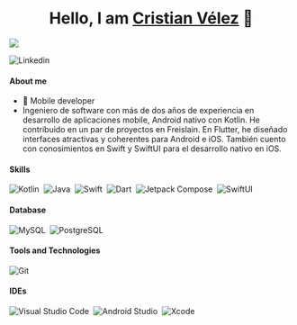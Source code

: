 <div align="center">
<h1 align="center">Hello, I am <a href="https://www.linkedin.com/in/cristianv%C3%A9lez">Cristian Vélez</a> 👋</h1>
</div>
<img src="https://i.imgur.com/8SM6OJxh.png">

![Linkedin](https://img.shields.io/badge/Linkedin-42ecf5?style=social&logo=Linkedin&logoColor=%23133ecf&labelColor=42ecf5&color=42ecf5&link=https%3A%2F%2Fwww.linkedin.com%2Fin%2Fcristianv%25C3%25A9lez%2F)


#### About me

- 📲 Mobile developer
- Ingeniero de software con más de dos años de experiencia en desarrollo de aplicaciones
mobile, Android nativo con Kotlin. He contribuido en un par de proyectos en Freislain.
En Flutter, he diseñado interfaces atractivas y coherentes para Android e iOS.
También cuento con conosimientos en Swift y SwiftUI para el desarrollo nativo en iOS.

#### Skills

![Kotlin](https://img.shields.io/badge/Kotlin-101bef)&nbsp;
![Java](https://img.shields.io/badge/Java-51ae5d)&nbsp;
![Swift](https://img.shields.io/badge/Swift-ff5600)&nbsp;
![Dart](https://img.shields.io/badge/Dart-010203)&nbsp;
![Jetpack Compose](https://img.shields.io/badge/JetpackCompose-d7f542)&nbsp;
![SwiftUI](https://img.shields.io/badge/SwiftUI-4245f5)

#### Database

![MySQL](https://img.shields.io/badge/MySQL-00000F?style=for-the-badge&logo=mysql&logoColor=white)&nbsp;
![PostgreSQL](https://img.shields.io/badge/PostgreSQL-316192?style=for-the-badge&logo=postgresql&logoColor=white)&nbsp;

#### Tools and Technologies

![Git](https://img.shields.io/badge/GIT-E44C30?style=for-the-badge&logo=git&logoColor=white)&nbsp;
<!-- ![AWS](https://img.shields.io/badge/Amazon_AWS-232F3E?style=flat&logo=amazon-aws&logoColor=white)&nbsp;
![Google Cloud](https://img.shields.io/badge/Google_Cloud-4285F4?style=flat&logo=google-cloud&logoColor=white)&nbsp; -->

#### IDEs

![Visual Studio Code](https://img.shields.io/badge/Visual%20Studio%20Code-0078d7.svg?style=for-the-badge&logo=visual-studio-code&logoColor=white)&nbsp;
![Android Studio](https://img.shields.io/badge/Androd%20Studio%20-fcfcfc?style=for-the-badge&logo=Android%20studio&logoColor=%23fcfcfc&labelColor=2f732f&color=fcfcfc)&nbsp;
![Xcode](https://img.shields.io/badge/Xcode%20-fcfcfc?style=for-the-badge&logo=Xcode&logoColor=%23fcfcfc&labelColor=205bc9&color=000000)&nbsp;


<!--
**themlphdstudent/themlphdstudent** is a ✨ _special_ ✨ repository because its `README.md` (this file) appears on your GitHub profile.

Here are some ideas to get you started:

- 🔭 I’m currently working on ...
- 🌱 I’m currently learning ...
- 👯 I’m looking to collaborate on ...
- 🤔 I’m looking for help with ...
- 💬 Ask me about ...
- 📫 How to reach me: ...
- 😄 Pronouns: ...
- ⚡ Fun fact: ...
-->


